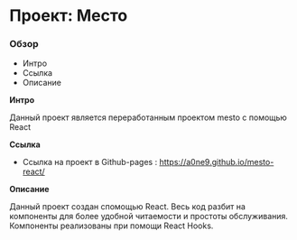 # Проект: Место

### Обзор
* Интро
* Ссылка
* Описание

**Интро**

Данный проект является переработанным проектом mesto с помощью React

**Ссылка**

* Ссылка на проект в Github-pages : https://a0ne9.github.io/mesto-react/

**Описание**

Данный проект создан спомощью React. Весь код разбит на компоненты для более удобной читаемости и простоты обслуживания. Компоненты реализованы при помощи React Hooks. 
